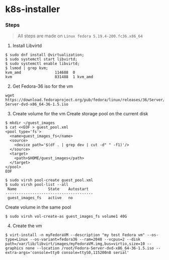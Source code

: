 # k8s-installer

### Steps

> All steps are made on `Linux fedora 5.19.4-200.fc36.x86_64`

1. Install Libvirtd
```
$ sudo dnf install @virtualization;
$ sudo systemctl start libvirtd;
$ sudo systemctl enable libvirtd;
$ lsmod | grep kvm;
kvm_amd               114688  0
kvm                   831488  1 kvm_amd
```
2. Get Fedora-36 iso for the vm
```
wget https://download.fedoraproject.org/pub/fedora/linux/releases/36/Server/x86_64/iso/Fedora-Server-dvd-x86_64-36-1.5.iso
```

3. Create volume for the vm
Create storage pool on the current disk
```
$ mkdir ~/guest_images
$ cat <<EOF > guest_pool.xml 
<pool type='fs'>
  <name>guest_images_fs</name>
  <source>
    <device path='$(df . | grep dev | cut -d" " -f1)'/>
  </source>
  <target>
    <path>$HOME/guest_images</path>
  </target>
</pool> 
EOF

$ sudo virsh pool-create guest_pool.xml
$ sudo virsh pool-list --all
 Name              State    Autostart
---------------------------------------
 guest_images_fs   active   no
```

Create volume in the same pool
```
$ sudo virsh vol-create-as guest_images_fs volume1 40G
```

4. Create the vm
```
$ virt-install -n myFedoraVM --description "my test Fedora vm" --os-type=Linux --os-variant=fedora36 --ram=2048 --vcpus=2 --disk path=/var/lib/libvirt/images/myFedoraVM.img,bus=virtio,size=10 --graphics none --location /root/Fedora-Server-dvd-x86_64-36-1.5.iso --extra-args='console=tty0 console=ttyS0,115200n8 serial'
```
